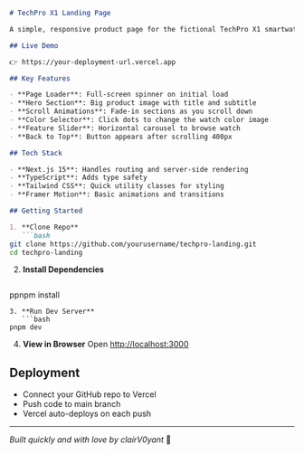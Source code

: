 ```markdown
# TechPro X1 Landing Page

A simple, responsive product page for the fictional TechPro X1 smartwatch. Built with Next.js, Tailwind CSS, and Framer Motion and Inspired by Apple's design system.

## Live Demo

👉 https://your-deployment-url.vercel.app

## Key Features

- **Page Loader**: Full-screen spinner on initial load
- **Hero Section**: Big product image with title and subtitle
- **Scroll Animations**: Fade-in sections as you scroll down
- **Color Selector**: Click dots to change the watch color image
- **Feature Slider**: Horizontal carousel to browse watch 
- **Back to Top**: Button appears after scrolling 400px

## Tech Stack

- **Next.js 15**: Handles routing and server-side rendering
- **TypeScript**: Adds type safety
- **Tailwind CSS**: Quick utility classes for styling
- **Framer Motion**: Basic animations and transitions

## Getting Started

1. **Clone Repo**
   ```bash
git clone https://github.com/yourusername/techpro-landing.git
cd techpro-landing
````

2. **Install Dependencies**

   ```bash
   ```

ppnpm install

````
3. **Run Dev Server**
   ```bash
pnpm dev
````

4. **View in Browser**
   Open [http://localhost:3000](http://localhost:3000)

## Deployment

* Connect your GitHub repo to Vercel
* Push code to main branch
* Vercel auto-deploys on each push

---

*Built quickly and with love by clairV0yant* 🚀

```
```
